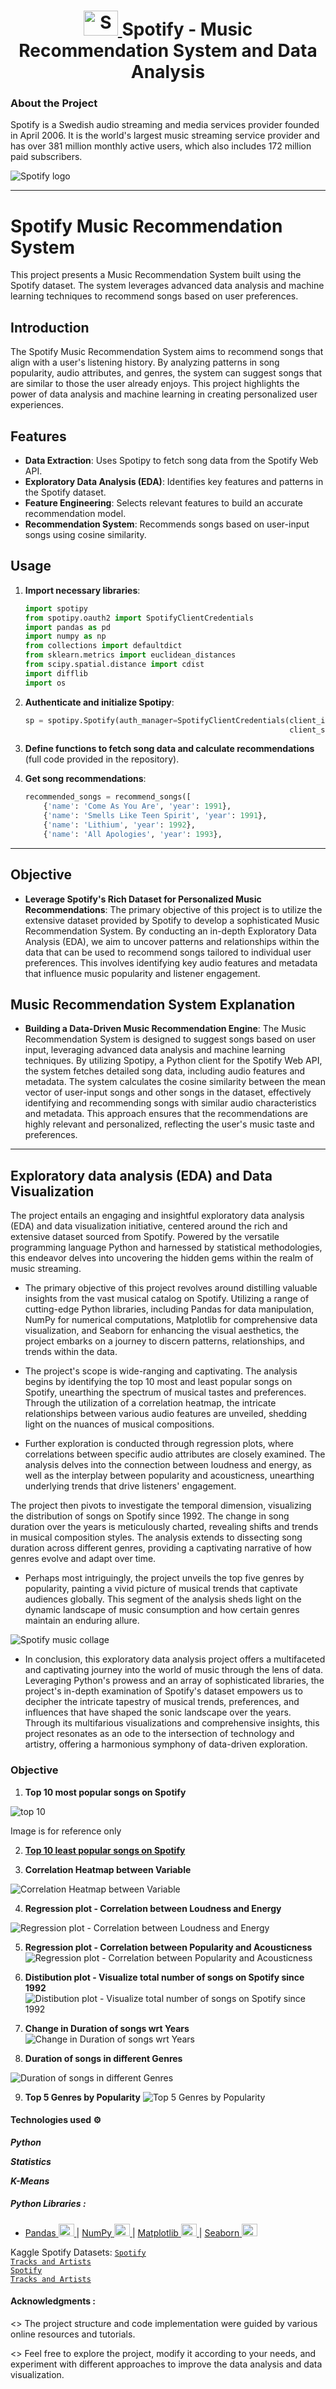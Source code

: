 <h1 align="center"> <a href="https://open.spotify.com" target="_blank"> <img src="https://github.com/mrankitgupta/Spotify-Data-Analysis-using-Python/blob/main/images/social-spotify.svg" alt="Spotify" width="55" height="40"/> </a> Spotify -  Music Recommendation System and Data Analysis  <a> </h1>


### About the Project

Spotify is a Swedish audio streaming and media services provider founded in April 2006. It is the world's largest music streaming service provider and has over 381 million monthly active users, which also includes 172 million paid subscribers.


![Spotify logo](https://github.com/Gokul-Raja84/Spotify-Data-Analysis/assets/106546785/26b5935a-85dc-4428-9038-39d6de77a5c0)


---

# Spotify Music Recommendation System

This project presents a Music Recommendation System built using the Spotify dataset. The system leverages advanced data analysis and machine learning techniques to recommend songs based on user preferences.


## Introduction

The Spotify Music Recommendation System aims to recommend songs that align with a user's listening history. By analyzing patterns in song popularity, audio attributes, and genres, the system can suggest songs that are similar to those the user already enjoys. This project highlights the power of data analysis and machine learning in creating personalized user experiences.

## Features

- **Data Extraction**: Uses Spotipy to fetch song data from the Spotify Web API.
- **Exploratory Data Analysis (EDA)**: Identifies key features and patterns in the Spotify dataset.
- **Feature Engineering**: Selects relevant features to build an accurate recommendation model.
- **Recommendation System**: Recommends songs based on user-input songs using cosine similarity.


## Usage

1. **Import necessary libraries**:
   ```python
   import spotipy
   from spotipy.oauth2 import SpotifyClientCredentials
   import pandas as pd
   import numpy as np
   from collections import defaultdict
   from sklearn.metrics import euclidean_distances
   from scipy.spatial.distance import cdist
   import difflib
   import os
   ```

2. **Authenticate and initialize Spotipy**:
   ```python
   sp = spotipy.Spotify(auth_manager=SpotifyClientCredentials(client_id=os.environ["SPOTIFY_CLIENT_ID"],
                                                              client_secret=os.environ["SPOTIFY_CLIENT_SECRET"]))
   ```

3. **Define functions to fetch song data and calculate recommendations** (full code provided in the repository).

4. **Get song recommendations**:
   ```python
   recommended_songs = recommend_songs([
       {'name': 'Come As You Are', 'year': 1991},
       {'name': 'Smells Like Teen Spirit', 'year': 1991},
       {'name': 'Lithium', 'year': 1992},
       {'name': 'All Apologies', 'year': 1993},


---

## Objective

- **Leverage Spotify's Rich Dataset for Personalized Music Recommendations**: The primary objective of this project is to utilize the extensive dataset provided by Spotify to develop a sophisticated Music Recommendation System. By conducting an in-depth Exploratory Data Analysis (EDA), we aim to uncover patterns and relationships within the data that can be used to recommend songs tailored to individual user preferences. This involves identifying key audio features and metadata that influence music popularity and listener engagement.

## Music Recommendation System Explanation

- **Building a Data-Driven Music Recommendation Engine**: The Music Recommendation System is designed to suggest songs based on user input, leveraging advanced data analysis and machine learning techniques. By utilizing Spotipy, a Python client for the Spotify Web API, the system fetches detailed song data, including audio features and metadata. The system calculates the cosine similarity between the mean vector of user-input songs and other songs in the dataset, effectively identifying and recommending songs with similar audio characteristics and metadata. This approach ensures that the recommendations are highly relevant and personalized, reflecting the user's music taste and preferences.

---

## Exploratory data analysis (EDA) and Data Visualization

The project entails an engaging and insightful exploratory data analysis (EDA) and data visualization initiative, centered around the rich and extensive dataset sourced from Spotify. Powered by the versatile programming language Python and harnessed by statistical methodologies, this endeavor delves into uncovering the hidden gems within the realm of music streaming.

- The primary objective of this project revolves around distilling valuable insights from the vast musical catalog on Spotify. Utilizing a range of cutting-edge Python libraries, including Pandas for data manipulation, NumPy for numerical computations, Matplotlib for comprehensive data visualization, and Seaborn for enhancing the visual aesthetics, the project embarks on a journey to discern patterns, relationships, and trends within the data.

- The project's scope is wide-ranging and captivating. The analysis begins by identifying the top 10 most and least popular songs on Spotify, unearthing the spectrum of musical tastes and preferences. Through the utilization of a correlation heatmap, the intricate relationships between various audio features are unveiled, shedding light on the nuances of musical compositions.

- Further exploration is conducted through regression plots, where correlations between specific audio attributes are closely examined. The analysis delves into the connection between loudness and energy, as well as the interplay between popularity and acousticness, unearthing underlying trends that drive listeners' engagement.

The project then pivots to investigate the temporal dimension, visualizing the distribution of songs on Spotify since 1992. The change in song duration over the years is meticulously charted, revealing shifts and trends in musical composition styles. The analysis extends to dissecting song duration across different genres, providing a captivating narrative of how genres evolve and adapt over time.

- Perhaps most intriguingly, the project unveils the top five genres by popularity, painting a vivid picture of musical trends that captivate audiences globally. This segment of the analysis sheds light on the dynamic landscape of music consumption and how certain genres maintain an enduring allure.






![Spotify music collage](https://github.com/Gokul-Raja84/Spotify-Data-Analysis/assets/106546785/8a91b159-c7df-4553-ac05-45428cc353f4)









- In conclusion, this exploratory data analysis project offers a multifaceted and captivating journey into the world of music through the lens of data. Leveraging Python's prowess and an array of sophisticated libraries, the project's in-depth examination of Spotify's dataset empowers us to decipher the intricate tapestry of musical trends, preferences, and influences that have shaped the sonic landscape over the years. Through its multifarious visualizations and comprehensive insights, this project resonates as an ode to the intersection of technology and artistry, offering a harmonious symphony of data-driven exploration.







### Objective
 
1. **Top 10 most popular songs on Spotify**


![top 10](https://github.com/Gokul-Raja84/Spotify-Data-Analysis/assets/106546785/cd81f3f5-facb-4d0e-b1da-b60789442352)

Image is for reference only

2. [**Top 10 least popular songs on Spotify**](https://open.spotify.com/embed?uri=spotify:user:jaredlosow:playlist:5RrnynsUSNhTIecRySDYhX&view=list)
 
3. **Correlation Heatmap between Variable**

 ![Correlation Heatmap between Variable](https://github.com/Gokul-Raja84/Spotify-Data-Analysis/assets/106546785/667f1f6e-dc5b-4206-ac4e-ec2cdf705e50)


4. **Regression plot - Correlation between Loudness and Energy**

![Regression plot - Correlation between Loudness and Energy](https://github.com/Gokul-Raja84/Spotify-Data-Analysis/assets/106546785/f4e596f7-f9fc-4fc4-b237-ae227c5027e6)

 
 
5. **Regression plot - Correlation between Popularity and Acousticness**
![Regression plot - Correlation between Popularity and Acousticness](https://github.com/Gokul-Raja84/Spotify-Data-Analysis/assets/106546785/e9d61bb0-b002-4e61-81bf-33096d02fb9c)

 
6. **Distibution plot - Visualize total number of songs on Spotify since 1992**
![Distibution plot - Visualize total number of songs on Spotify since 1992](https://github.com/Gokul-Raja84/Spotify-Data-Analysis/assets/106546785/39c4e1df-26fb-48a4-b6c3-339b2f6aa6e0)

 
7. **Change in Duration of songs wrt Years**
 ![Change in Duration of songs wrt Years](https://github.com/Gokul-Raja84/Spotify-Data-Analysis/assets/106546785/e92c1eb1-9368-464f-b5d2-9b877d32e369)

8. **Duration of songs in different Genres**
 
 
 ![Duration of songs in different Genres](https://github.com/Gokul-Raja84/Spotify-Data-Analysis/assets/106546785/0fae7e69-6577-4696-ab18-96ffbf1a4777)

9. **Top 5 Genres by Popularity**
![Top 5 Genres by Popularity](https://github.com/Gokul-Raja84/Spotify-Data-Analysis/assets/106546785/7ec5edd7-a45e-425a-9795-d5d5352947e1)


#### Technologies used ⚙️

***Python***

***Statistics***

***K-Means***

 ##### Python Libraries : 
* <a href="https://pandas.pydata.org/">Pandas</a><a href="https://pandas.pydata.org/" target="_blank" rel="noreferrer"> <img src="https://upload.wikimedia.org/wikipedia/commons/thumb/e/ed/Pandas_logo.svg/450px-Pandas_logo.svg.png" alt="pandas" width="25" height="20"/> </a> |  <a href="https://numpy.org/">NumPy</a><a href="https://numpy.org/" target="_blank" rel="noreferrer"> <img src="https://numpy.org/images/logo.svg" alt="numpy" width="25" height="20"/> </a>  |  <a href="https://matplotlib.org/">Matplotlib</a><a href="https://matplotlib.org/" target="_blank" rel="noreferrer"> <img src="https://matplotlib.org/3.1.1/_static/logo2_compressed.svg" alt="matplotlib" width="25" height="20"/> </a>  |  <a href="https://seaborn.pydata.org">Seaborn</a><a href="https://seaborn.pydata.org" target="_blank" rel="noreferrer"> <img src="https://seaborn.pydata.org/_images/logo-mark-lightbg.svg" alt="Seaborn" width="25" height="20"/> </a>



Kaggle Spotify Datasets:
<code>[Spotify Tracks and Artists](https://www.kaggle.com/datasets/vatsalmavani/spotify-dataset)</code>  
<code>[Spotify Tracks and Artists](https://www.kaggle.com/datasets/gokulraja84/spotify-artists-and-tracks-datasets)</code>   


#### Acknowledgments :

<> The project structure and code implementation were guided by various online resources and tutorials.

<> Feel free to explore the project, modify it according to your needs, and experiment with different approaches to improve the data analysis and data visualization.
